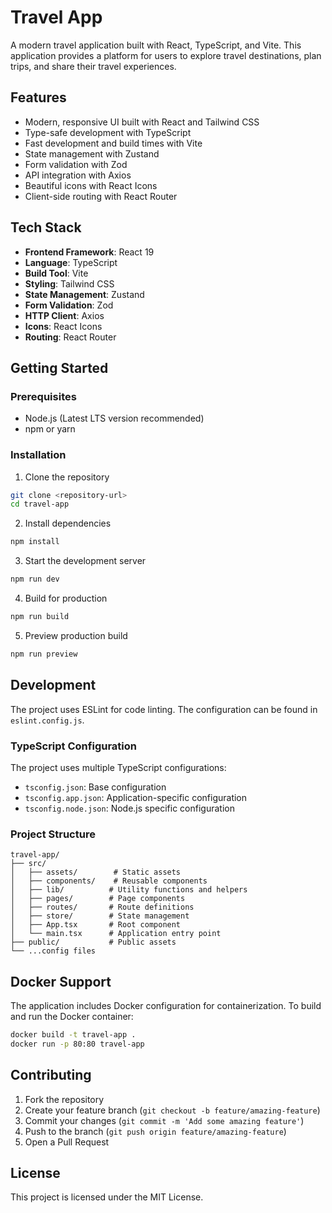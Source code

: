 # Travel App

A modern travel application built with React, TypeScript, and Vite. This application provides a platform for users to explore travel destinations, plan trips, and share their travel experiences.

## Features

- Modern, responsive UI built with React and Tailwind CSS
- Type-safe development with TypeScript
- Fast development and build times with Vite
- State management with Zustand
- Form validation with Zod
- API integration with Axios
- Beautiful icons with React Icons
- Client-side routing with React Router

## Tech Stack

- **Frontend Framework**: React 19
- **Language**: TypeScript
- **Build Tool**: Vite
- **Styling**: Tailwind CSS
- **State Management**: Zustand
- **Form Validation**: Zod
- **HTTP Client**: Axios
- **Icons**: React Icons
- **Routing**: React Router

## Getting Started

### Prerequisites

- Node.js (Latest LTS version recommended)
- npm or yarn

### Installation

1. Clone the repository
```bash
git clone <repository-url>
cd travel-app
```

2. Install dependencies
```bash
npm install
```

3. Start the development server
```bash
npm run dev
```

4. Build for production
```bash
npm run build
```

5. Preview production build
```bash
npm run preview
```

## Development

The project uses ESLint for code linting. The configuration can be found in `eslint.config.js`.

### TypeScript Configuration

The project uses multiple TypeScript configurations:
- `tsconfig.json`: Base configuration
- `tsconfig.app.json`: Application-specific configuration
- `tsconfig.node.json`: Node.js specific configuration

### Project Structure

```
travel-app/
├── src/
│   ├── assets/        # Static assets
│   ├── components/    # Reusable components
│   ├── lib/          # Utility functions and helpers
│   ├── pages/        # Page components
│   ├── routes/       # Route definitions
│   ├── store/        # State management
│   ├── App.tsx       # Root component
│   └── main.tsx      # Application entry point
├── public/           # Public assets
└── ...config files
```

## Docker Support

The application includes Docker configuration for containerization. To build and run the Docker container:

```bash
docker build -t travel-app .
docker run -p 80:80 travel-app
```

## Contributing

1. Fork the repository
2. Create your feature branch (`git checkout -b feature/amazing-feature`)
3. Commit your changes (`git commit -m 'Add some amazing feature'`)
4. Push to the branch (`git push origin feature/amazing-feature`)
5. Open a Pull Request

## License

This project is licensed under the MIT License.
